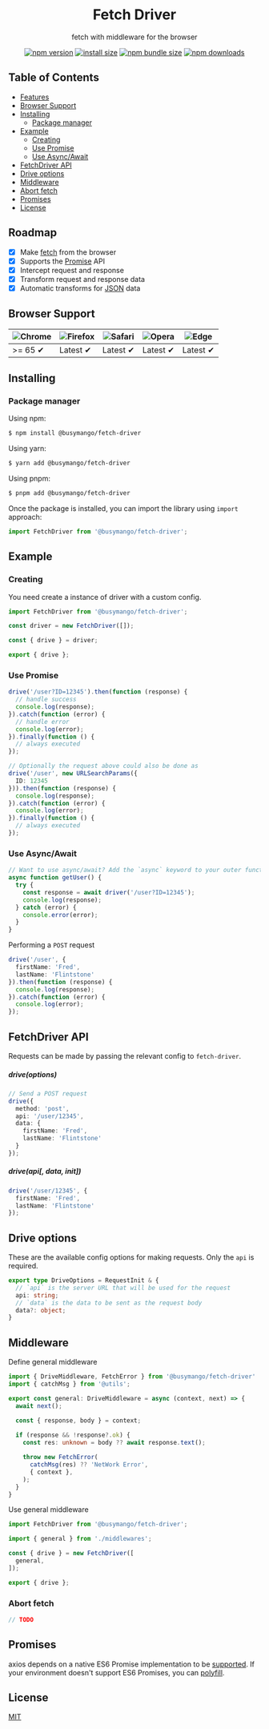 <h1 align="center">
  <b>
    Fetch Driver
  </b>
</h1>

<p align="center">fetch with middleware for the browser</p>

<div align="center">

[![npm version](https://img.shields.io/npm/v/@busymango/fetch-driver.svg?style=flat-square)](https://www.npmjs.org/package/@busymango/fetch-driver)
[![install size](https://img.shields.io/badge/dynamic/json?url=https://packagephobia.com/v2/api.json?p=@busymango/fetch-driver&query=$.install.pretty&label=install%20size&style=flat-square)](https://packagephobia.now.sh/result?p=@busymango/fetch-driver)
[![npm bundle size](https://img.shields.io/bundlephobia/minzip/@busymango/fetch-driver?style=flat-square)](https://bundlephobia.com/package/@busymango/fetch-driver@latest)
[![npm downloads](https://img.shields.io/npm/dm/@busymango/fetch-driver.svg?style=flat-square)](https://npm-stat.com/charts.html?package=@busymango/fetch-driver)
<!-- [![gitter chat](https://img.shields.io/gitter/room/mzabriskie/axios.svg?style=flat-square)](https://gitter.im/mzabriskie/axios) -->
<!-- [![code helpers](https://www.codetriage.com/axios/axios/badges/users.svg)](https://www.codetriage.com/axios/axios) -->
<!-- [![Known Vulnerabilities](https://snyk.io/test/npm/axios/badge.svg)](https://snyk.io/test/npm/axios) -->
<!-- [![Build status](https://img.shields.io/github/actions/workflow/status/axios/axios/ci.yml?branch=v1.x&label=CI&logo=github&style=flat-square)](https://github.com/axios/axios/actions/workflows/ci.yml) -->
<!-- [![Gitpod Ready-to-Code](https://img.shields.io/badge/Gitpod-Ready--to--Code-blue?logo=gitpod&style=flat-square)](https://gitpod.io/#https://github.com/axios/axios)
[![code coverage](https://img.shields.io/coveralls/mzabriskie/axios.svg?style=flat-square)](https://coveralls.io/r/mzabriskie/axios) -->

</div>

## Table of Contents

- [Features](#features)
- [Browser Support](#browser-support)
- [Installing](#installing)
  - [Package manager](#package-manager)
- [Example](#example)
  - [Creating](#creating)
  - [Use Promise](#use-promise)
  - [Use Async/Await](#use-async/await)
- [FetchDriver API](#fetchdriver-api)
- [Drive options](#drive-options)
- [Middleware](#middleware)
- [Abort fetch](#abort-fetch)
- [Promises](#promises)
- [License](#license)

## Roadmap

- [x] Make [fetch](https://developer.mozilla.org/en-US/docs/Web/API/fetch) from the browser
- [x] Supports the [Promise](https://developer.mozilla.org/en-US/docs/Web/JavaScript/Reference/Global_Objects/Promise) API
- [x] Intercept request and response
- [x] Transform request and response data
- [x] Automatic transforms for [JSON](https://www.json.org/json-en.html) data
<!-- - 🆕 Automatic data object serialization to `multipart/form-data` and `x-www-form-urlencoded` body encodings -->
<!-- - Client side support for protecting against [XSRF](https://en.wikipedia.org/wiki/Cross-site_request_forgery) -->

## Browser Support

![Chrome](https://raw.githubusercontent.com/alrra/browser-logos/main/src/chrome/chrome_48x48.png) | ![Firefox](https://raw.githubusercontent.com/alrra/browser-logos/main/src/firefox/firefox_48x48.png) | ![Safari](https://raw.githubusercontent.com/alrra/browser-logos/main/src/safari/safari_48x48.png) | ![Opera](https://raw.githubusercontent.com/alrra/browser-logos/main/src/opera/opera_48x48.png) | ![Edge](https://raw.githubusercontent.com/alrra/browser-logos/main/src/edge/edge_48x48.png) |
--- | --- | --- | --- | --- |
 \>= 65 ✔ | Latest ✔ | Latest ✔ | Latest ✔ | Latest ✔ |

## Installing

### Package manager

Using npm:

```bash
$ npm install @busymango/fetch-driver
```

Using yarn:

```bash
$ yarn add @busymango/fetch-driver
```

Using pnpm:

```bash
$ pnpm add @busymango/fetch-driver
```

Once the package is installed, you can import the library using `import` approach:

```ts
import FetchDriver from '@busymango/fetch-driver';
```

## Example

### Creating

You need create a instance of driver with a custom config.

```ts
import FetchDriver from '@busymango/fetch-driver';

const driver = new FetchDriver([]);

const { drive } = driver;

export { drive };
```

### Use Promise

```ts
drive('/user?ID=12345').then(function (response) {
  // handle success
  console.log(response);
}).catch(function (error) {
  // handle error
  console.log(error);
}).finally(function () {
  // always executed
});

// Optionally the request above could also be done as
drive('/user', new URLSearchParams({
  ID: 12345
})).then(function (response) {
  console.log(response);
}).catch(function (error) {
  console.log(error);
}).finally(function () {
  // always executed
});
```

### Use Async/Await

```ts
// Want to use async/await? Add the `async` keyword to your outer function/method.
async function getUser() {
  try {
    const response = await driver('/user?ID=12345');
    console.log(response);
  } catch (error) {
    console.error(error);
  }
}
```

Performing a `POST` request

```ts
drive('/user', {
  firstName: 'Fred',
  lastName: 'Flintstone'
}).then(function (response) {
  console.log(response);
}).catch(function (error) {
  console.log(error);
});
```

## FetchDriver API

Requests can be made by passing the relevant config to `fetch-driver`.

##### drive(options)

```ts
// Send a POST request
drive({
  method: 'post',
  api: '/user/12345',
  data: {
    firstName: 'Fred',
    lastName: 'Flintstone'
  }
});
```

##### drive(api[, data, init])

```ts
drive('/user/12345', {
  firstName: 'Fred',
  lastName: 'Flintstone'
});
```

## Drive options

These are the available config options for making requests. Only the `api` is required. 

```ts
export type DriveOptions = RequestInit & {
  // `api` is the server URL that will be used for the request
  api: string;
  // `data` is the data to be sent as the request body
  data?: object;
}
```

## Middleware

Define general middleware

```ts
import { DriveMiddleware, FetchError } from '@busymango/fetch-driver'
import { catchMsg } from '@utils';

export const general: DriveMiddleware = async (context, next) => {
  await next();

  const { response, body } = context;
  
  if (response && !response?.ok) {
    const res: unknown = body ?? await response.text();

    throw new FetchError(
      catchMsg(res) ?? 'NetWork Error',
      { context },
    );
  }
}
```

Use general middleware

```ts
import FetchDriver from '@busymango/fetch-driver';

import { general } from './middlewares';

const { drive } = new FetchDriver([
  general,
]);

export { drive };
```

### Abort fetch

```ts
// TODO
```

## Promises

axios depends on a native ES6 Promise implementation to be [supported](https://caniuse.com/promises).
If your environment doesn't support ES6 Promises, you can [polyfill](https://github.com/jakearchibald/es6-promise).

## License

[MIT](LICENSE)